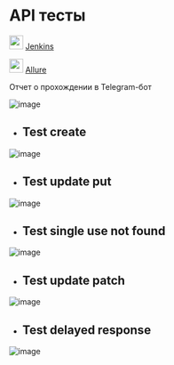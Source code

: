 # <h1>API тесты</h1>

<img src="https://user-images.githubusercontent.com/107774229/198146350-1c541de9-3ef0-429a-a9cb-96aae4444891.png" width="25"> <a href="https://jenkins.autotests.cloud/job/001_satrn8_lesson23_test_api/" target="_blank">Jenkins</a>

<img src="https://user-images.githubusercontent.com/107774229/198146647-42f39a19-07b2-4bde-b21a-b570aa703f09.svg" width="25"> <a href="https://jenkins.autotests.cloud/job/001_satrn8_lesson23_test_api/1/allure/" target="_blank">Allure</a>

Отчет о прохождении в Telegram-бот

![image](https://user-images.githubusercontent.com/107774229/199337055-5756ba67-8b4a-413f-af64-ee5b5915713f.png)

 * <h2>Test create</h2> 

![image](https://user-images.githubusercontent.com/107774229/199587904-6e0992bd-778c-4da4-8ac9-970787931bb9.png)

 * <h2>Test update put</h2> 

![image](https://user-images.githubusercontent.com/107774229/199588528-845b1a42-3ed0-42d7-9dbf-66b3d41e0908.png)

 * <h2>Test single use not found</h2> 

![image](https://user-images.githubusercontent.com/107774229/199588593-f77f5513-f5a3-4fd3-9083-729ae4346e2a.png)

 * <h2>Test update patch</h2> 

![image](https://user-images.githubusercontent.com/107774229/199588675-898d3a71-0afd-4f67-afb9-df0539651bbf.png)

 * <h2>Test delayed response</h2> 

![image](https://user-images.githubusercontent.com/107774229/199588902-93045a2f-c184-4f7b-86cb-fd4e2045dc1d.png)

